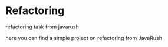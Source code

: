 # Refactoring
refactoring task from javarush

here you can find a simple project on refactoring from JavaRush
